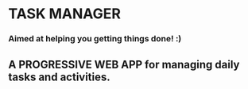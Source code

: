 # TASK MANAGER

### Aimed at helping you getting things done! :)


## A PROGRESSIVE WEB APP for managing daily tasks and activities. 
